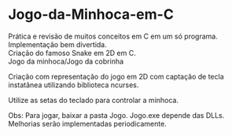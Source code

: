 # Jogo-da-Minhoca-em-C
Prática e revisão de muitos conceitos em C em um só programa. Implementação bem divertida.<br>
Criação do famoso Snake em 2D em C.<br>
Jogo da minhoca/Jogo da cobrinha

Criação com representação do jogo em 2D com captação de tecla instatânea utilizando biblioteca ncurses.<br>

Utilize as setas do teclado para controlar a minhoca.

Obs: Para jogar, baixar a pasta Jogo. Jogo.exe depende das DLLs.
Melhorias serão implementadas periodicamente.
